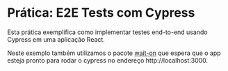 # Prática: E2E Tests com Cypress

Esta prática exemplifica como implementar testes end-to-end usando Cypress em uma aplicação React.

Neste exemplo também utilizamos o pacote [wait-on](https://www.npmjs.com/package/wait-on) que espera que o app esteja pronto para rodar o cypress no endereço http://localhost:3000.